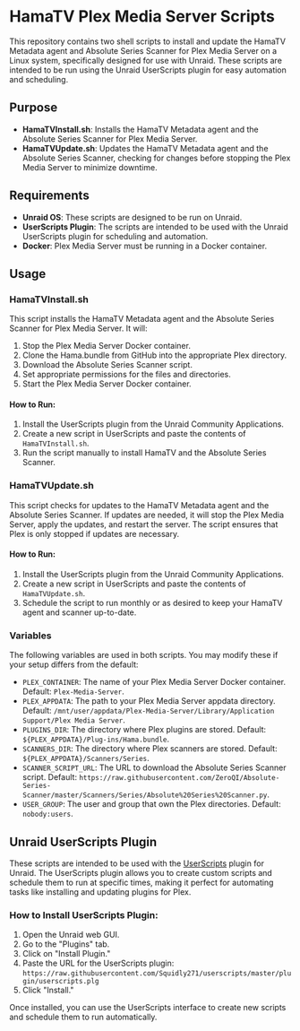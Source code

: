 # HamaTV Plex Media Server Scripts

This repository contains two shell scripts to install and update the HamaTV Metadata agent and Absolute Series Scanner for Plex Media Server on a Linux system, specifically designed for use with Unraid. These scripts are intended to be run using the Unraid UserScripts plugin for easy automation and scheduling.

## Purpose

- **HamaTVInstall.sh**: Installs the HamaTV Metadata agent and the Absolute Series Scanner for Plex Media Server.
- **HamaTVUpdate.sh**: Updates the HamaTV Metadata agent and the Absolute Series Scanner, checking for changes before stopping the Plex Media Server to minimize downtime.

## Requirements

- **Unraid OS**: These scripts are designed to be run on Unraid.
- **UserScripts Plugin**: The scripts are intended to be used with the Unraid UserScripts plugin for scheduling and automation.
- **Docker**: Plex Media Server must be running in a Docker container.

## Usage

### HamaTVInstall.sh

This script installs the HamaTV Metadata agent and the Absolute Series Scanner for Plex Media Server. It will:

1. Stop the Plex Media Server Docker container.
2. Clone the Hama.bundle from GitHub into the appropriate Plex directory.
3. Download the Absolute Series Scanner script.
4. Set appropriate permissions for the files and directories.
5. Start the Plex Media Server Docker container.

#### How to Run:

1. Install the UserScripts plugin from the Unraid Community Applications.
2. Create a new script in UserScripts and paste the contents of `HamaTVInstall.sh`.
3. Run the script manually to install HamaTV and the Absolute Series Scanner.

### HamaTVUpdate.sh

This script checks for updates to the HamaTV Metadata agent and the Absolute Series Scanner. If updates are needed, it will stop the Plex Media Server, apply the updates, and restart the server. The script ensures that Plex is only stopped if updates are necessary.

#### How to Run:

1. Install the UserScripts plugin from the Unraid Community Applications.
2. Create a new script in UserScripts and paste the contents of `HamaTVUpdate.sh`.
3. Schedule the script to run monthly or as desired to keep your HamaTV agent and scanner up-to-date.

### Variables

The following variables are used in both scripts. You may modify these if your setup differs from the default:

- `PLEX_CONTAINER`: The name of your Plex Media Server Docker container. Default: `Plex-Media-Server`.
- `PLEX_APPDATA`: The path to your Plex Media Server appdata directory. Default: `/mnt/user/appdata/Plex-Media-Server/Library/Application Support/Plex Media Server`.
- `PLUGINS_DIR`: The directory where Plex plugins are stored. Default: `${PLEX_APPDATA}/Plug-ins/Hama.bundle`.
- `SCANNERS_DIR`: The directory where Plex scanners are stored. Default: `${PLEX_APPDATA}/Scanners/Series`.
- `SCANNER_SCRIPT_URL`: The URL to download the Absolute Series Scanner script. Default: `https://raw.githubusercontent.com/ZeroQI/Absolute-Series-Scanner/master/Scanners/Series/Absolute%20Series%20Scanner.py`.
- `USER_GROUP`: The user and group that own the Plex directories. Default: `nobody:users`.

## Unraid UserScripts Plugin

These scripts are intended to be used with the [UserScripts](https://forums.unraid.net/topic/87104-plugin-userscripts/) plugin for Unraid. The UserScripts plugin allows you to create custom scripts and schedule them to run at specific times, making it perfect for automating tasks like installing and updating plugins for Plex.

### How to Install UserScripts Plugin:

1. Open the Unraid web GUI.
2. Go to the "Plugins" tab.
3. Click on "Install Plugin."
4. Paste the URL for the UserScripts plugin: `https://raw.githubusercontent.com/Squidly271/userscripts/master/plugin/userscripts.plg`
5. Click "Install."

Once installed, you can use the UserScripts interface to create new scripts and schedule them to run automatically.
